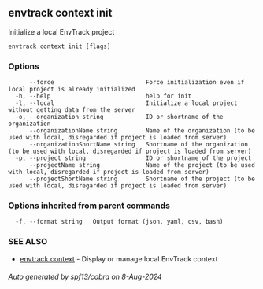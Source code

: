 ## envtrack context init

Initialize a local EnvTrack project

```
envtrack context init [flags]
```

### Options

```
      --force                          Force initialization even if local project is already initialized
  -h, --help                           help for init
  -l, --local                          Initialize a local project without getting data from the server
  -o, --organization string            ID or shortname of the organization
      --organizationName string        Name of the organization (to be used with local, disregarded if project is loaded from server)
      --organizationShortName string   Shortname of the organization (to be used with local, disregarded if project is loaded from server)
  -p, --project string                 ID or shortname of the project
      --projectName string             Name of the project (to be used with local, disregarded if project is loaded from server)
      --projectShortName string        Shortname of the project (to be used with local, disregarded if project is loaded from server)
```

### Options inherited from parent commands

```
  -f, --format string   Output format (json, yaml, csv, bash)
```

### SEE ALSO

* [envtrack context](envtrack_context.md)	 - Display or manage local EnvTrack context

###### Auto generated by spf13/cobra on 8-Aug-2024
